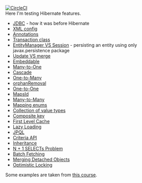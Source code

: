 [![CircleCI](https://circleci.com/gh/circleci/circleci-docs.svg?style=svg)](https://app.circleci.com/pipelines/github/tyoma17/hibernate-features?branch=master) \
Here I'm testing Hibernate features.

- [JDBC](https://github.com/tyoma17/hibernate-features/tree/master/jdbc) - how it was before Hibernate
- [XML config](https://github.com/tyoma17/hibernate-features/tree/master/hibernate-xml)
- [Annotations](https://github.com/tyoma17/hibernate-features/tree/master/hibernate-annotations)
- [Transaction class](https://github.com/tyoma17/hibernate-features/blob/master/transaction-class/src/main/java/com/tyoma17/hibernate/transaction/client/HelloWorldClient.java)
- [EntityManager VS Session](https://github.com/tyoma17/hibernate-features/blob/master/entity-manager-vs-session) - persisting an entity using only javax.persistence package
- [Update VS merge](https://github.com/tyoma17/hibernate-features/blob/master/transaction-class/src/main/java/com/tyoma17/hibernate/transaction/client/EntityUpdateClient.java)
- [Embeddable](https://github.com/tyoma17/hibernate-features/tree/master/embeddable)
- [Many-to-One](https://github.com/tyoma17/hibernate-features/tree/master/many-to-one)
- [Cascade](https://github.com/tyoma17/hibernate-features/tree/master/cascade)
- [One-to-Many](https://github.com/tyoma17/hibernate-features/tree/master/one-to-many)
- [orphanRemoval](https://github.com/tyoma17/hibernate-features/tree/master/orphan-removal)
- [One-to-One](https://github.com/tyoma17/hibernate-features/tree/master/one-to-one)
- [MapsId](https://github.com/tyoma17/hibernate-features/tree/master/maps-id)
- [Many-to-Many](https://github.com/tyoma17/hibernate-features/tree/master/many-to-many)
- [Mapping enums](https://github.com/tyoma17/hibernate-features/tree/master/mapping-enums)
- [Collection of value types](https://github.com/tyoma17/hibernate-features/tree/master/value-types-collection)
- [Composite key](https://github.com/tyoma17/hibernate-features/tree/master/composite-key)
- [First Level Cache](https://github.com/tyoma17/hibernate-features/blob/master/entity-manager-vs-session/src/main/java/com/tyoma17/hibernate/entity_manager/client/FirstLevelCacheClient.java)
- [Lazy Loading](https://github.com/tyoma17/hibernate-features/tree/master/one-to-many/src/main/java/com/tyoma17/hibernate/one_to_many/client/LazyLoadingClient.java)
- [JPQL](https://github.com/tyoma17/hibernate-features/tree/master/jpql/src/main/java/com/tyoma17/hibernate/jpql/client/JpqlClient.java)
- [Criteria API](https://github.com/tyoma17/hibernate-features/tree/master/jpql/src/main/java/com/tyoma17/hibernate/jpql/client/CriteriaApiClient.java)
- [Inheritance](https://github.com/tyoma17/hibernate-features/tree/master/inheritance)
- [N + 1 SELECTs Problem](https://github.com/tyoma17/hibernate-features/tree/master/jpql/src/main/java/com/tyoma17/hibernate/jpql/client/NPlus1SelectsProblemClient.java)
- [Batch Fetching](https://github.com/tyoma17/hibernate-features/tree/master/batch-fetching)
- [Merging Detached Objects](https://github.com/tyoma17/hibernate-features/tree/master/detached)
- [Optimistic Locking](https://github.com/tyoma17/hibernate-features/tree/master/optimistic-locking)

Some examples are taken from [this course](https://www.youtube.com/watch?v=LKidsEzqwXw&list=PLgzDdh90-m_TKIz4JNuqh3QarIdKiTS3q&ab_channel=JavaWorld).